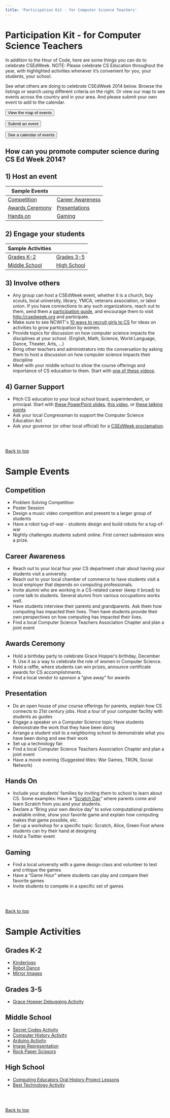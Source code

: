 ```yaml
---
title: 'Participation Kit - for Computer Science Teachers' 
---
```

# Participation Kit - for Computer Science Teachers

In addition to the Hour of Code, here are some things you can do to celebrate CSEdWeek.
NOTE: Please celebrate CS Education throughout the year, with highlighted activities whenever it’s convenient for you, your students, your school.

See what others are doing to celebrate CSEdWeek 2014 below. Browse the listings or search using different criteria on the right. Or view our map to see events across the country and in your area. And please submit your own event to add to the calendar.

[<button>View the map of events</button>](https://mapsengine.google.com/16135125564646265347-05414812628978701557-4/mapview/?authuser=0)<br />

[<button>Submit an event</button>](http://csedweek.cs10kcommunity.org/submission)<br />

[<button>See a calendar of events</button>](http://csedweek.cs10kcommunity.org)<br />

## How can you promote computer science during CS Ed Week 2014?

## 1) Host an event

| Sample Events ||
|------|----------------|
| [Competition](#compete) | [Career Awareness](#career)|
| [Awards Ceremony](#awards) | [Presentations](#present) |
|[Hands on](#hands) | [Gaming](#gaming) |

## 2) Engage your students 

| Sample Activities ||
|------|----------------|
| [Grades K-2](#activities) | [Grades 3-5](#activities)
| [Middle School](#activities) | [High School](#activities) |

## 3) Involve others
- Any group can host a CSEdWeek event, whether it is a church, boy scouts, local university, library, YMCA, veterans association, or labor union. If you have connections to any such organizations, reach out to them, send them a [participation guide](http://hourofcode.com/us/resources#handouts), and encourage them to visit <http://csedweek.org> and participate.
- Make sure to see NCWIT's [10 ways to recruit girls to CS](https://www.ncwit.org/resources/top-10-ways-recruiting-high-school-women-your-computing-classes/top-10-ways-recruiting) for ideas on activities to grow participation by women.
- Provide topics for discussion on how computer science impacts the disciplines at your school. (English, Math, Science, World Language, Dance, Theater, Arts, …)
- Bring other teachers and administrators into the conversation by asking them to host a discussion on how computer science impacts their discipline
- Meet with your middle school to show the course offerings and importance of CS education to them. Start with [one of these videos](http://hourofcode.com/us/resources#videos).

## 4) Garner Support 
- Pitch CS education to your local school board, superintendent, or principal. Start with [these PowerPoint slides](/files/CS-pitch-basic-stats.pptx), [this video](http://www.youtube.com/watch?v=MwLXrN0Yguk&feature=c4-overview-vl&list=PLzdnOPI1iJNe1WmdkMG-Ca8cLQpdEAL7Q), or [these talking points](http://www.ncwit.org/resources/moving-beyond-computer-literacy-why-schools-should-teach-computer-science)
- Ask your local Congressman to support the Computer Science Education Act
- Ask your governor (or other local official) for a [CSEdWeek proclamation](/public/csteacher/proclamationinstructions.pdf). 
<br/>
<br/>

[Back to top](/csteacher)

# Sample Events
<a id="compete"></a>
## Competition
- Problem Solving Competition
- Poster Session 
- Design a music video competition and present to a larger group of students
- Have a robot tug-of-war - students design and build robots for a tug-of-war
- Nightly challenges students submit online. First correct submission wins a prize.

<a id="career"></a>
## Career Awareness
- Reach out to your local four year CS department chair about having your students visit a university.
- Reach out to your local chamber of commerce to have students visit a local employer that depends on computing professionals.
- Invite alumni who are working in a CS-related career (keep it broad) to come talk to students. Several alumni from various occupations works well.
- Have students interview their parents and grandparents.  Ask them how computing has impacted their lives. Then have students provide their own perspectives on how computing has impacted their lives.
- Find a local Computer Science Teachers Association Chapter and plan a joint event

<a id="awards"></a>
## Awards Ceremony
- Hold a birthday party to celebrate Grace Hopper’s birthday, December 9. Use it as a way to celebrate the role of women in Computer Science.
- Hold a raffle, where students can win prizes, announce certificate awards for CS accomplishments.
- Find a local vendor to sponsor a “give away” for awards

<a id="present"></a>
## Presentation
- Do an open house of your course offerings for parents, explain how CS connects to 21st century jobs.
Host a tour of your computer facility with students as guides 
- Engage a speaker on a Computer Science topic
Have students demonstrate the work that they have been doing 
- Arrange a student visit to a neighboring school to demonstrate what you have been doing and see their work
- Set up a technology fair
- Find a local Computer Science Teachers Association Chapter and plan a joint event
- Have a movie evening (Suggested titles: War Games, TRON, Social Network)

<a id="hands"></a>
## Hands On
- Include your students’ families by inviting them to school to learn about CS. Some examples: Have a “[Scratch Day](http://family.media.mit.edu/)”  where parents come and learn Scratch from you and your students.
- Declare a “Bring your own device day” to solve computational problems available online, show your favorite game and explain how computing makes that game possible, etc.
- Set up a workshop for a specific topic: Scratch, Alice, Green Foot where students can try their hand at designing 
- Hold a Twitter event

<a id="gaming"></a>
## Gaming
- Find a local university with a game design class and volunteer to test and critique the games
- Have a “Game Hour” where students can play and compare their favorite games
- Invite students to compete in a specific set of games
<br/>
<br/>

[Back to top](/csteacher)

<a id="activities"></a>
# Sample Activities
## Grades K-2
- [Kinderlogo](http://www.kinderlogo.com/activities.html)
- [Robot Dance](/csteacher/robotdance.pdf)
- [Mirror Images](/csteacher/mirrorimages.pdf)

## Grades 3-5
- [Grace Hopper Debugging Activity](/csteacher/gracehopperdebugging.pdf)


## Middle School
- [Secret Codes Activity](/csteacher/secretcodes.pdf)
- [Computer History Activity](/csteacher/computerhistory.pdf)
- [Arduino Activity](/csteacher/arduino.pdf)
- [Image Representation](/csteacher/imagerepresentation.pdf)
- [Rock Paper Scissors](/csteacher/rockpaperscissors.pdf)

## High School
- [Computing Educators Oral History Project Lessons](http://www.cs.southwestern.edu/OHProject/materials-overview.html)
- [Best Technology Activity](/csteacher/besttechnology.pdf) 
<br/>
<br/>

[Back to top](/csteacher)